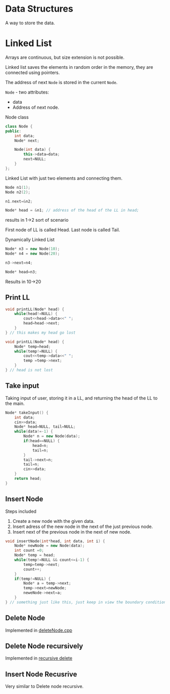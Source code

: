 # Data Structures
A way to store the data. 

# Linked List
Arrays are continuous, but size extension is not possible.

Linked list saves the elements in random order in the memory, they are connected using pointers.

The address of next `Node` is stored in the current `Node`.

`Node` - two attributes:
+ data
+ Address of next node.

Node class
```cpp
class Node {
public:
    int data;
    Node* next;

    Node(int data) {
        this->data=data;
        next=NULL;
    }
};
```

Linked List with just two elements and connecting them.
```cpp
Node n1(1);
Node n2(2);

n1.next=&n2;

Node* head = &n1; // address of the head of the LL in head;
```
results in 1->2 sort of scenario

First node of LL is called Head. Last node is called Tail.

Dynamically Linked List
```cpp
Node* n3 = new Node(10);
Node* n4 = new Node(20);

n3->next=n4;

Node* head=n3;
```
Results in 10->20

## Print LL
```cpp
void printLL(Node* head) {
    while(head!=NULL) {
        cout<<head->data<<" ";
        head=head->next;
    }
} // this makes my head go lost

void printLL(Node* head) {
    Node* temp=head;
    while(temp!=NULL) {
        cout<<temp->data<<" ";
        temp =temp->next;
    }
} // head is not lost
```

## Take input
Taking input of user, storing it in a LL, and returning the head of the LL to the main.
```cpp
Node* takeInput() {
    int data;
    cin>>data;
    Node* head=NULL, tail=NULL;
    while(data!=-1) {
        Node* n = new Node(data);
        if(head==NULL) {
            head=n;
            tail=n;
        }
        tail->next=n;
        tail=n;
        cin>>data;
    }
    return head;
}
```

## Insert Node
Steps included
1. Create a new node with the given data.
2. Insert adress of the new node in the next of the just previous node.
3. Insert next of the previous node in the next of new node.

```cpp
void insertNode(int*head, int data, int i) {
    Node* newNode = new Node(data);
    int count =0;
    Node* temp = head;
    while(temp!=NULL && count<=i-1) {
        temp=temp->next;
        count++;
    }
    if(temp!=NULL) {
        Node* a = temp->next;
        temp->next=newNode;
        neweNode->next=a;
    }
} // something just like this, just keep in view the boundary conditions.
```

## Delete Node
Implemented in [deleteNode.cpp](./DeleteNode.cpp)

## Delete Node recursively
Implemented in [recursive delete](./DeleteNodeRecursive.cpp)

## Insert Node Recusrive
Very similar to Delete node recursive.
